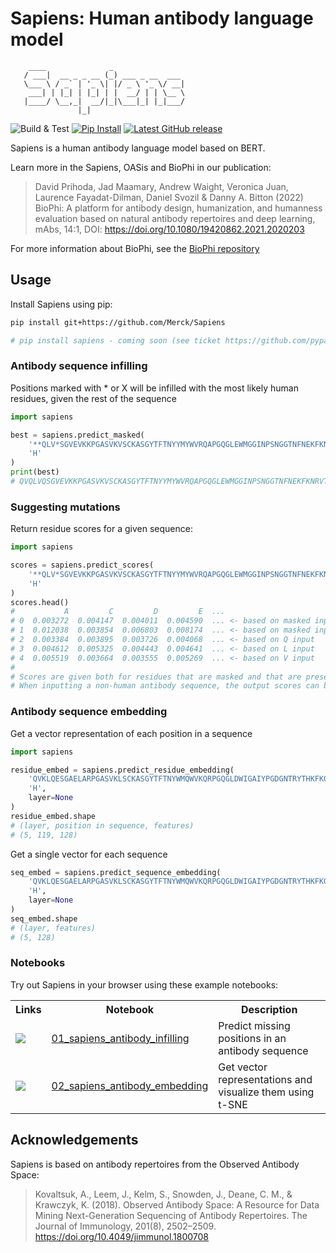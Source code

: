 # Sapiens: Human antibody language model

```
    ____              _                
   / ___|  __ _ _ __ (_) ___ _ __  ___ 
   \___ \ / _` | '_ \| |/ _ \ '_ \/ __|
    ___| | |_| | |_| | |  __/ | | \__ \
   |____/ \__,_|  __/|_|\___|_| |_|___/
               |_|                    
```

<p>
<img src="https://github.com/Merck/Sapiens/actions/workflows/python-package-conda.yml/badge.svg"
    alt="Build & Test"></a>
<a href="https://pypi.org/project/sapiens/">
    <img src="https://img.shields.io/pypi/dm/sapiens"
        alt="Pip Install"></a>
<a href="https://github.com/Merck/Sapiens/releases">
    <img src="https://img.shields.io/github/v/release/Merck/Sapiens?include_prereleases"
        alt="Latest GitHub release"></a>
</p>

Sapiens is a human antibody language model based on BERT.

Learn more in the Sapiens, OASis and BioPhi in our publication:

> David Prihoda, Jad Maamary, Andrew Waight, Veronica Juan, Laurence Fayadat-Dilman, Daniel Svozil & Danny A. Bitton (2022) 
> BioPhi: A platform for antibody design, humanization, and humanness evaluation based on natural antibody repertoires and deep learning, mAbs, 14:1, DOI: https://doi.org/10.1080/19420862.2021.2020203


For more information about BioPhi, see the [BioPhi repository](https://github.com/Merck/BioPhi)

## Usage

Install Sapiens using pip:
```bash
pip install git+https://github.com/Merck/Sapiens

# pip install sapiens - coming soon (see ticket https://github.com/pypa/pypi-support/issues/1651)
```

### Antibody sequence infilling

Positions marked with * or X will be infilled with the most likely human residues, given the rest of the sequence

```python
import sapiens

best = sapiens.predict_masked(
    '**QLV*SGVEVKKPGASVKVSCKASGYTFTNYYMYWVRQAPGQGLEWMGGINPSNGGTNFNEKFKNRVTLTTDSSTTTAYMELKSLQFDDTAVYYCARRDYRFDMGFDYWGQGTTVTVSS',
    'H'
)
print(best)
# QVQLVQSGVEVKKPGASVKVSCKASGYTFTNYYMYWVRQAPGQGLEWMGGINPSNGGTNFNEKFKNRVTLTTDSSTTTAYMELKSLQFDDTAVYYCARRDYRFDMGFDYWGQGTTVTVSS
```

### Suggesting mutations

Return residue scores for a given sequence:

```python
import sapiens

scores = sapiens.predict_scores(
    '**QLV*SGVEVKKPGASVKVSCKASGYTFTNYYMYWVRQAPGQGLEWMGGINPSNGGTNFNEKFKNRVTLTTDSSTTTAYMELKSLQFDDTAVYYCARRDYRFDMGFDYWGQGTTVTVSS',
    'H'
)
scores.head()
#           A         C         D         E  ...
# 0  0.003272  0.004147  0.004011  0.004590  ... <- based on masked input
# 1  0.012038  0.003854  0.006803  0.008174  ... <- based on masked input
# 2  0.003384  0.003895  0.003726  0.004068  ... <- based on Q input
# 3  0.004612  0.005325  0.004443  0.004641  ... <- based on L input
# 4  0.005519  0.003664  0.003555  0.005269  ... <- based on V input
#
# Scores are given both for residues that are masked and that are present. 
# When inputting a non-human antibody sequence, the output scores can be used for humanization.
```

### Antibody sequence embedding

Get a vector representation of each position in a sequence

```python
import sapiens

residue_embed = sapiens.predict_residue_embedding(
    'QVKLQESGAELARPGASVKLSCKASGYTFTNYWMQWVKQRPGQGLDWIGAIYPGDGNTRYTHKFKGKATLTADKSSSTAYMQLSSLASEDSGVYYCARGEGNYAWFAYWGQGTTVTVSS', 
    'H', 
    layer=None
)
residue_embed.shape
# (layer, position in sequence, features)
# (5, 119, 128)
```

Get a single vector for each sequence

```python
seq_embed = sapiens.predict_sequence_embedding(
    'QVKLQESGAELARPGASVKLSCKASGYTFTNYWMQWVKQRPGQGLDWIGAIYPGDGNTRYTHKFKGKATLTADKSSSTAYMQLSSLASEDSGVYYCARGEGNYAWFAYWGQGTTVTVSS', 
    'H', 
    layer=None
)
seq_embed.shape
# (layer, features)
# (5, 128)
```

### Notebooks

Try out Sapiens in your browser using these example notebooks:

<table>
    <tr><th>Links</th><th>Notebook</th><th>Description</th></tr>
    <tr>
        <td>
            <a href="https://mybinder.org/v2/gh/Merck/Sapiens/main?labpath=notebooks%2F01_sapiens_antibody_infilling.ipynb"><img src="https://mybinder.org/badge_logo.svg" /></a>
        </td>
        <td><a href="notebooks/01_sapiens_antibody_infilling.ipynb">01_sapiens_antibody_infilling</a></td>
        <td>Predict missing positions in an antibody sequence</td>
    </tr>
    <tr>
        <td>
            <a href="https://mybinder.org/v2/gh/Merck/Sapiens/main?labpath=notebooks%2F02_sapiens_antibody_embedding.ipynb"><img src="https://mybinder.org/badge_logo.svg" /></a>
        </td>
        <td><a href="notebooks/02_sapiens_antibody_embedding.ipynb">02_sapiens_antibody_embedding</a></td>
        <td>Get vector representations and visualize them using t-SNE</td>
    </tr>
</table>


## Acknowledgements

Sapiens is based on antibody repertoires from the Observed Antibody Space:

> Kovaltsuk, A., Leem, J., Kelm, S., Snowden, J., Deane, C. M., & Krawczyk, K. (2018). Observed Antibody Space: A Resource for Data Mining Next-Generation Sequencing of Antibody Repertoires. The Journal of Immunology, 201(8), 2502–2509. https://doi.org/10.4049/jimmunol.1800708
